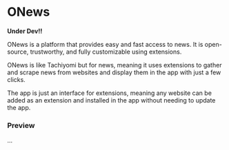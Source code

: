 # ONews
**Under Dev!!**    

ONews is a platform that provides easy and fast access to news. It is open-source, trustworthy, and fully customizable using extensions.          

ONews is like Tachiyomi but for news, meaning it uses extensions to gather and scrape news from websites and display them in the app with just a few  clicks.           

The app is just an interface for extensions, meaning any website can be added as an extension and installed in the app without needing to update the app.


### Preview
...
